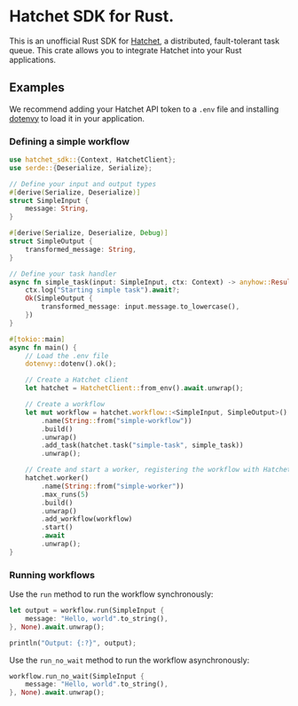 # Hatchet SDK for Rust.

 This is an unofficial Rust SDK for [Hatchet](https://hatchet.run), a distributed, fault-tolerant task queue.
 This crate allows you to integrate Hatchet into your Rust applications.

 ## Examples

 We recommend adding your Hatchet API token to a `.env` file and installing [dotenvy](https://crates.io/crates/dotenvy) to load it in your application.

 ### Defining a simple workflow

 ```rust
 use hatchet_sdk::{Context, HatchetClient};
 use serde::{Deserialize, Serialize};

 // Define your input and output types
 #[derive(Serialize, Deserialize)]
 struct SimpleInput {
     message: String,
 }

 #[derive(Serialize, Deserialize, Debug)]
 struct SimpleOutput {
     transformed_message: String,
 }

 // Define your task handler
 async fn simple_task(input: SimpleInput, ctx: Context) -> anyhow::Result<SimpleOutput> {
     ctx.log("Starting simple task").await?;
     Ok(SimpleOutput {
         transformed_message: input.message.to_lowercase(),
     })
 }

 #[tokio::main]
 async fn main() {
     // Load the .env file
     dotenvy::dotenv().ok();

     // Create a Hatchet client
     let hatchet = HatchetClient::from_env().await.unwrap();

     // Create a workflow
     let mut workflow = hatchet.workflow::<SimpleInput, SimpleOutput>()
         .name(String::from("simple-workflow"))
         .build()
         .unwrap()
         .add_task(hatchet.task("simple-task", simple_task))
         .unwrap();

     // Create and start a worker, registering the workflow with Hatchet
     hatchet.worker()
         .name(String::from("simple-worker"))
         .max_runs(5)
         .build()
         .unwrap()
         .add_workflow(workflow)
         .start()
         .await
         .unwrap();
 }
 ```

 ### Running workflows

 Use the `run` method to run the workflow synchronously:

 ```rust
 let output = workflow.run(SimpleInput {
     message: "Hello, world".to_string(),
 }, None).await.unwrap();

 println("Output: {:?}", output);
 ```

 Use the `run_no_wait` method to run the workflow asynchronously:

 ```rust
 workflow.run_no_wait(SimpleInput {
     message: "Hello, world".to_string(),
 }, None).await.unwrap();
 ```

